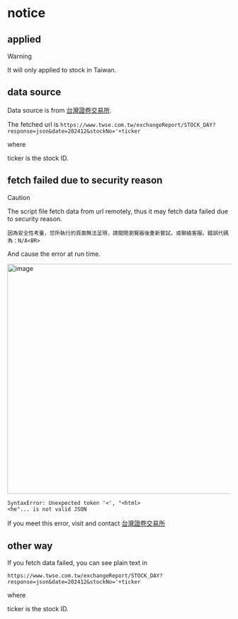 # notice
## applied
> [!WARNING]
> It will only applied to stock in Taiwan.  

## data source
Data source is from [台灣證卷交易所](https://www.twse.com.tw/zh/index.html).

The fetched url is `https://www.twse.com.tw/exchangeReport/STOCK_DAY?response=json&date=202412&stockNo='+ticker`

where 

ticker is the stock ID.

## fetch failed due to security reason
> [!CAUTION]
> The script file fetch data from url remotely, thus it may fetch data failed due to security reason.
>
> ```
> 因為安全性考量，您所執行的頁面無法呈現，請關閉瀏覽器後重新嘗試，或聯絡客服。錯誤代碼為：N/A<BR>
> ```
>
> And cause the error at run time.
>
> <img width="519" alt="image" src="https://github.com/user-attachments/assets/bb0334b9-8b5a-496e-8374-ef07d95062a4" />
> 
> ```
> SyntaxError: Unexpected token '<', "<html>
> <he"... is not valid JSON
> ```
> 
> If you meet this error, visit and contact [台灣證卷交易所](https://www.twse.com.tw/zh/about/company/service-contact.html)

## other way 
If you fetch data failed, you can see plain text in 

```
https://www.twse.com.tw/exchangeReport/STOCK_DAY?response=json&date=202412&stockNo='+ticker
```

where 

ticker is the stock ID.
